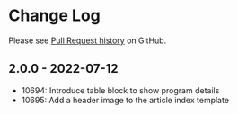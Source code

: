 # Change Log

Please see [Pull Request history](https://github.com/datalets/public-health-ch/pulls?q=is%3Apr+is%3Aclosed) on GitHub.

## 2.0.0 - 2022-07-12

- 10694: Introduce table block to show program details
- 10695: Add a header image to the article index template
